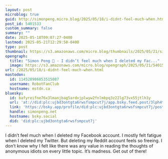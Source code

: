 ```yaml
---
layout: post
microblog: true
guid: http://simonpeng.micro.blog/2025/05/18/i-didnt-feel-much-when.html
post_id: 5401533
custom_summary: false
summary: ""
date: 2025-05-18T09:07:27-0400
lastmod: 2025-05-21T12:29:50-0400
type: post
thumbnail: https://s3.amazonaws.com/micro.blog/thumbnails/2025/05/21/simonpeng.net/39f9449684845c7320c23282a90ddb2e.png
opengraph:
  title: "Simon Peng 🐒 - I didn’t feel much when I deleted my Fac..."
  image: https://s3.amazonaws.com/micro.blog/opengraph/2025/05/21/5401533.png
url: /2025/05/18/i-didnt-feel-much-when.html
mastodon:
  id: 114528986853515087
  username: RobotFanClub
  hostname: mstdn.ca
bluesky:
  id: bafyreifne76x3lmanjbag5ardxjplwyw2fnlmbpq3z22lg73vx55jtlh3y
  url: 'at://did:plc:ujbd3ontgta6rwsfsmpcut7j/app.bsky.feed.post/3lph4ti3cti2k'
  link: 'https://bsky.app/profile/did:plc:ujbd3ontgta6rwsfsmpcut7j/post/3lph4ti3cti2k'
  handle: simonpeng.net
  hostname: bsky.social
  did: 'did:plc:ujbd3ontgta6rwsfsmpcut7j'
---
```

I didn’t feel much when I deleted my Facebook account. I mostly felt fatigue when I deleted my Twitter. But deleting my Reddit account feels so freeing. I don’t know why I felt like there was any value in reading the thoughts of anonymous idiots on every little topic. It’s madness. Get out of there!
